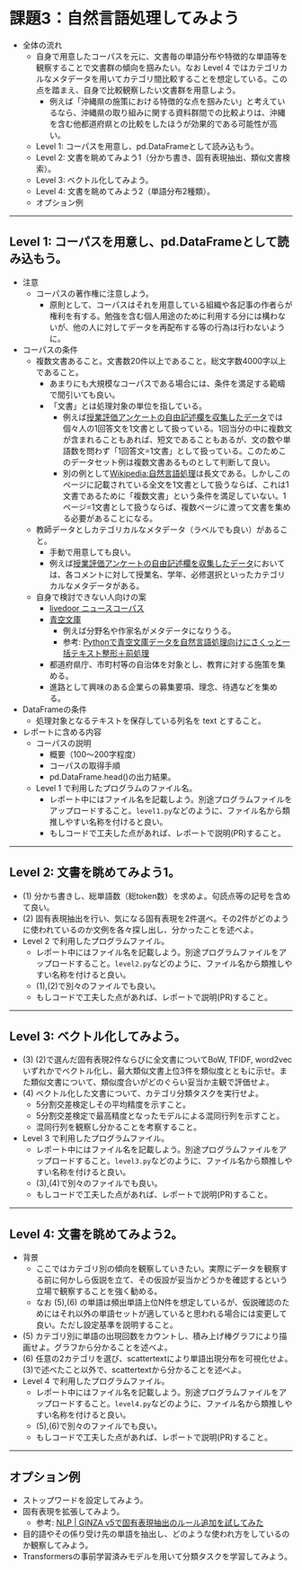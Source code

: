 # 課題3：自然言語処理してみよう
- 全体の流れ
  - 自身で用意したコーパスを元に、文書毎の単語分布や特徴的な単語等を観察することで文書群の傾向を掴みたい。なお Level 4 ではカテゴリカルなメタデータを用いてカテゴリ間比較することを想定している。この点を踏まえ、自身で比較観察したい文書群を用意しよう。
    - 例えば「沖縄県の施策における特徴的な点を掴みたい」と考えているなら、沖縄県の取り組みに関する資料群間での比較よりは、沖縄を含む他都道府県との比較をしたほうが効果的である可能性が高い。
  - Level 1: コーパスを用意し、pd.DataFrameとして読み込もう。
  - Level 2: 文書を眺めてみよう1（分かち書き、固有表現抽出、類似文書検索）。
  - Level 3: ベクトル化してみよう。
  - Level 4: 文書を眺めてみよう2（単語分布2種類）。
  - オプション例

<hr>

## Level 1: コーパスを用意し、pd.DataFrameとして読み込もう。
- 注意
  - コーパスの著作権に注意しよう。
    - 原則として、コーパスはそれを用意している組織や各記事の作者らが権利を有する。勉強を含む個人用途のために利用する分には構わないが、他の人に対してデータを再配布する等の行為は行わないように。
- コーパスの条件
  - 複数文書あること。文書数20件以上であること。総文字数4000字以上であること。
    - あまりにも大規模なコーパスである場合には、条件を満足する範疇で間引いても良い。
    - 「文書」とは処理対象の単位を指している。
      - 例えば[授業評価アンケートの自由記述欄を収集したデータ](./load_r_assesment.ipynb)では個々人の1回答文を1文書として扱っている。1回当分の中に複数文が含まれることもあれば、短文であることもあるが、文の数や単語数を問わず「1回答文=1文書」として扱っている。このためこのデータセット例は複数文書あるものとして判断して良い。
      - 別の例として[Wikipedia:自然言語処理](https://ja.wikipedia.org/wiki/自然言語処理)は長文である。しかしこのページに記載されている全文を1文書として扱うならば、これは1文書であるために「複数文書」という条件を満足していない。1ページ=1文書として扱うならば、複数ページに渡って文書を集める必要があることになる。
  - 教師データとしカテゴリカルなメタデータ（ラベルでも良い）があること。
    - 手動で用意しても良い。
    - 例えば[授業評価アンケートの自由記述欄を収集したデータ](./load_r_assesment.ipynb)においては、各コメントに対して授業名、学年、必修選択といったカテゴリカルなメタデータがある。
  - 自身で検討できない人向けの案
    - [livedoor ニュースコーパス](https://www.rondhuit.com/download.html#news%20corpus)
    - [青空文庫](https://www.aozora.gr.jp)
      - 例えば分野名や作家名がメタデータになりうる。
      - 参考: [Pythonで青空文庫データを自然言語処理向けにさくっと一括テキスト整形＋前処理](https://qiita.com/dzbt_dzbt/items/593dbd698a07c12a771c)
    - 都道府県庁、市町村等の自治体を対象とし、教育に対する施策を集める。
    - 進路として興味のある企業らの募集要項、理念、待遇などを集める。
- DataFrameの条件
  - 処理対象となるテキストを保存している列名を text とすること。
- レポートに含める内容
  - コーパスの説明
    - 概要（100〜200字程度）
    - コーパスの取得手順
    - pd.DataFrame.head()の出力結果。
  - Level 1 で利用したプログラムのファイル名。
    - レポート中にはファイル名を記載しよう。別途プログラムファイルをアップロードすること。``level1.py``などのように、ファイル名から類推しやすい名称を付けると良い。
    - もしコードで工夫した点があれば、レポートで説明(PR)すること。

<hr>

## Level 2: 文書を眺めてみよう1。
- (1) 分かち書きし、総単語数（総token数）を求めよ。句読点等の記号を含めて良い。
- (2) 固有表現抽出を行い、気になる固有表現を2件選べ。その2件がどのように使われているのか文例を各々探し出し、分かったことを述べよ。
- Level 2 で利用したプログラムファイル。
  - レポート中にはファイル名を記載しよう。別途プログラムファイルをアップロードすること。``level2.py``などのように、ファイル名から類推しやすい名称を付けると良い。
  - (1),(2)で別々のファイルでも良い。
  - もしコードで工夫した点があれば、レポートで説明(PR)すること。

<hr>

## Level 3: ベクトル化してみよう。
- (3) (2)で選んだ固有表現2件ならびに全文書についてBoW, TFIDF, word2vecいずれかでベクトル化し、最大類似文書上位3件を類似度とともに示せ。また類似文書について、類似度合いがどのぐらい妥当か主観で評価せよ。
- (4) ベクトル化した文書について、カテゴリ分類タスクを実行せよ。
  - 5分割交差検定しその平均精度を示すこと。
  - 5分割交差検定で最高精度となったモデルによる混同行列を示すこと。
  - 混同行列を観察し分かることを考察すること。
- Level 3 で利用したプログラムファイル。
  - レポート中にはファイル名を記載しよう。別途プログラムファイルをアップロードすること。``level3.py``などのように、ファイル名から類推しやすい名称を付けると良い。
  - (3),(4)で別々のファイルでも良い。
  - もしコードで工夫した点があれば、レポートで説明(PR)すること。

<hr>

## Level 4: 文書を眺めてみよう2。
- 背景
  - ここではカテゴリ別の傾向を観察していきたい。実際にデータを観察する前に何かしら仮説を立て、その仮設が妥当かどうかを確認するという立場で観察することを強く勧める。
  - なお (5),(6) の単語は頻出単語上位N件を想定しているが、仮説確認のためにはそれ以外の単語セットが適していると思われる場合には変更して良い。ただし設定基準を説明すること。
- (5) カテゴリ別に単語の出現回数をカウントし、積み上げ棒グラフにより描画せよ。グラフから分かることを述べよ。
- (6) 任意の2カテゴリを選び、scattertextにより単語出現分布を可視化せよ。(3)で述べたこと以外で、scattertextから分かることを述べよ。
- Level 4 で利用したプログラムファイル。
  - レポート中にはファイル名を記載しよう。別途プログラムファイルをアップロードすること。``level4.py``などのように、ファイル名から類推しやすい名称を付けると良い。
  - (5),(6)で別々のファイルでも良い。
  - もしコードで工夫した点があれば、レポートで説明(PR)すること。

<hr>

## オプション例
- ストップワードを設定してみよう。
- 固有表現を拡張してみよう。
  - 参考: [NLP | GINZA v5で固有表現抽出のルール追加を試してみた](https://note.com/lizefield/n/n18fcac42afea)
- 目的語やその係り受け先の単語を抽出し、どのような使われ方をしているのか観察してみよう。
- Transformersの事前学習済みモデルを用いて分類タスクを学習してみよう。
